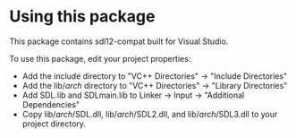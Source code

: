 
# Using this package

This package contains sdl12-compat built for Visual Studio.

To use this package, edit your project properties:
- Add the include directory to "VC++ Directories" -> "Include Directories"
- Add the lib/_arch_ directory to "VC++ Directories" -> "Library Directories"
- Add SDL.lib and SDLmain.lib to Linker -> Input -> "Additional Dependencies"
- Copy lib/_arch_/SDL.dll, lib/_arch_/SDL2.dll, and lib/_arch_/SDL3.dll to your project directory.

